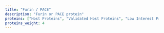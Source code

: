 ```yaml
---
title: "Furin / PACE"
description: "Furin or PACE protein"
proteins: ["Host Proteins", "Validated Host Proteins", "Low Interest Proteins"]
proteins_weight: 4
---
```

